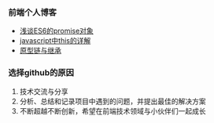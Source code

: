
### 前端个人博客
- [浅谈ES6的promise对象](https://github.com/YuanwuHu/blog/issues/1)
- [javascript中this的详解](https://github.com/YuanwuHu/blog/issues/2)
- [原型链与继承](https://github.com/YuanwuHu/blog/issues/3)
### 选择github的原因
1. 技术交流与分享
2. 分析、总结和记录项目中遇到的问题，并提出最佳的解决方案
3. 不断超越不断创新，希望在前端技术领域与小伙伴们一起成长
